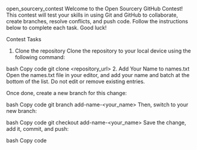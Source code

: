 open_sourcery_contest
Welcome to the Open Sourcery GitHub Contest! This contest will test your skills in using Git and GitHub to collaborate, create branches, resolve conflicts, and push code. Follow the instructions below to complete each task. Good luck!

Contest Tasks
1. Clone the repository
Clone the repository to your local device using the following command:

bash
Copy code
git clone <repository_url>
2. Add Your Name to names.txt
Open the names.txt file in your editor, and add your name and batch at the bottom of the list. Do not edit or remove existing entries.

Once done, create a new branch for this change:

bash
Copy code
git branch add-name-<your_name>
Then, switch to your new branch:

bash
Copy code
git checkout add-name-<your_name>
Save the change, add it, commit, and push:

bash
Copy code
